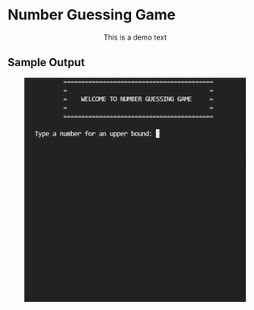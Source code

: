 # Number Guessing Game
<p align="center">This is a demo text</p>

## Sample Output
<p align="center">
  <img src="https://github.com/christine-lehmann/Python-Mini-Projects/blob/main/images/number%20guess.gif?raw=true">
</p>
